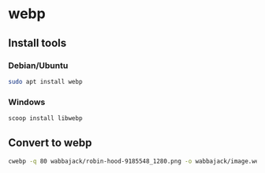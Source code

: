 # webp

## Install tools

### Debian/Ubuntu

```bash
sudo apt install webp
```

### Windows

```bash
scoop install libwebp
```

## Convert to webp

```bash
cwebp -q 80 wabbajack/robin-hood-9185548_1280.png -o wabbajack/image.webp
```
